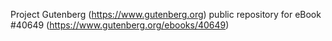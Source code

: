 Project Gutenberg (https://www.gutenberg.org) public repository for eBook #40649 (https://www.gutenberg.org/ebooks/40649)
